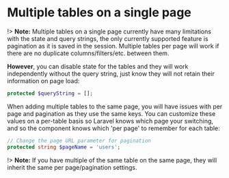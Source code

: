 # Multiple tables on a single page

!> **Note:** Multiple tables on a single page currently have many limitations with the state and query strings, the only currently supported feature is pagination as it is saved in the session. Multiple tables per page will work if there are no duplicate columns/filters/etc. between them.

**However**, you can disable state for the tables and they will work independently without the query string, just know they will not retain their information on page load:

```php
protected $queryString = [];
```

When adding multiple tables to the same page, you will have issues with per page and pagination as they use the same keys. You can customize these values on a per-table basis so Laravel knows which page your switching, and so the component knows which 'per page' to remember for each table:

```php
// Change the page URL parameter for pagination
protected string $pageName = 'users';
```

!> <alert type='info'>**Note:** If you have multiple of the same table on the same page, they will inherit the same per page/pagination settings.</alert>
